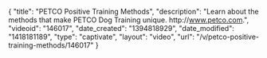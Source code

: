 {
    "title": "PETCO Positive Training Methods",
    "description": "Learn about the methods that make PETCO Dog Training unique. http:\/\/www.petco.com.",
    "videoid": "146017",
    "date_created": "1394818929",
    "date_modified": "1418181189",
    "type": "captivate",
    "layout": "video",
    "url": "\/v\/petco-positive-training-methods\/146017"
}